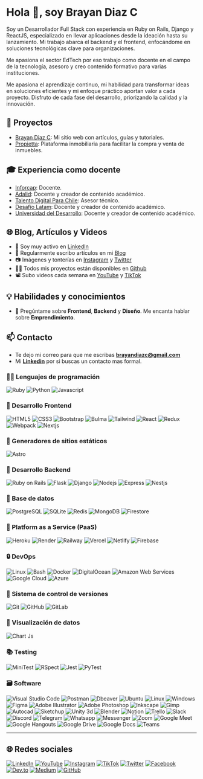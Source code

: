 # Hola 👋, soy Brayan Diaz C

Soy un Desarrollador Full Stack con experiencia en Ruby on Rails, Django y ReactJS, especializado en llevar aplicaciones desde la ideación hasta su lanzamiento. Mi trabajo abarca el backend y el frontend, enfocándome en soluciones tecnológicas clave para organizaciones.

Me apasiona el sector EdTech por eso trabajo como docente en el campo de la tecnología, asesoro y creo contenido formativo para varias instituciones.

Me apasiona el aprendizaje continuo, mi habilidad para transformar ideas en soluciones eficientes y mi enfoque práctico aportan valor a cada proyecto. Disfruto de cada fase del desarrollo, priorizando la calidad y la innovación.

## 💼 Proyectos

- [Brayan Diaz C](https://www.brayandiazc.com/): Mi sitio web con artículos, guías y tutoriales.
- [Propietta](https://www.propietta.com/): Plataforma inmobiliaria para facilitar la compra y venta de inmuebles.

## 🎓 Experiencia como docente

- [Inforcap](https://inforcap.cl/): Docente.
- [Adalid](https://www.adalid.cl/): Docente y creador de contenido académico.
- [Talento Digital Para Chile](https://talentodigitalparachile.cl/): Asesor técnico.
- [Desafío Latam](https://www.desafiolatam.com/): Docente y creador de contenido académico.
- [Universidad del Desarrollo](https://www.udd.cl/): Docente y creador de contenido académico.

## 🌐 Blog, Artículos y Videos

- 📄 Soy muy activo en [LinkedIn](https://linkedin.com/in/brayandiazc)
- 📝 Regularmente escribo artículos en mi [Blog](https://brayandiazc.com)
- 📷 Imágenes y tonterías en [Instagram](https://instagram.com/brayandiaz_c) y [Twitter](https://twitter.com/brayandiazc)
- 👨‍💻 Todos mis proyectos están disponibles en [Github](https://github.com/brayandiazc?tab=repositories)
- 📽️ Subo videos cada semana en [YouTube](https://www.youtube.com/@brayandiazc) y [TikTok](https://tiktok.com/@brayandiazc)

## 💡 Habilidades y conocimientos

- 💬 Pregúntame sobre **Frontend**, **Backend** y **Diseño**. Me encanta hablar sobre **Emprendimiento**.

## 📫 Contacto

- Te dejo mi correo para que me escribas **<brayandiazc@gmail.com>**
- Mi **[Linkedin](https://www.linkedin.com/in/brayandiazc)** por si buscas un contacto mas formal.

### 🧑‍💻 Lenguajes de programación

![Ruby](https://img.shields.io/badge/Ruby-CC342D?style=for-the-badge&logo=ruby&logoColor=white) ![Python](https://img.shields.io/badge/Python-3776AB?style=for-the-badge&logo=python&logoColor=white) ![Javascript](https://img.shields.io/badge/Javascript-323330?style=for-the-badge&logo=javascript&logoColor=F7DF1E)

### 🎨 Desarrollo Frontend

![HTML5](https://img.shields.io/badge/HTML5-E34F26?style=for-the-badge&logo=html5&logoColor=white) ![CSS3](https://img.shields.io/badge/CSS3-1572B6?style=for-the-badge&logo=css3&logoColor=white) ![Bootstrap](https://img.shields.io/badge/Bootstrap-563D7C?style=for-the-badge&logo=bootstrap&logoColor=white) ![Bulma](https://img.shields.io/badge/Bulma-00D1B2?style=for-the-badge&logo=bulma&logoColor=white) ![Tailwind](https://img.shields.io/badge/Tailwind%20CSS-38B2AC?style=for-the-badge&logo=tailwind-css&logoColor=white) ![React](https://img.shields.io/badge/React-20232A?style=for-the-badge&logo=react&logoColor=61DAFB) ![Redux](https://img.shields.io/badge/Redux-593D88?style=for-the-badge&logo=redux&logoColor=white) ![Webpack](https://img.shields.io/badge/Webpack-8DD6F9?style=for-the-badge&logo=webpack&logoColor=black) ![Nextjs](https://img.shields.io/badge/Next.js-000000?style=for-the-badge&logo=next.js&logoColor=white)

### 🎉 Generadores de sitios estáticos

![Astro](https://img.shields.io/badge/Astro-000000?style=for-the-badge&logo=astro&logoColor=white)

### 🔨 Desarrollo Backend

![Ruby on Rails](https://img.shields.io/badge/Ruby%20on%20Rails-CC0000?style=for-the-badge&logo=ruby-on-rails&logoColor=white) ![Flask](https://img.shields.io/badge/Flask-000000?style=for-the-badge&logo=flask&logoColor=white) ![Django](https://img.shields.io/badge/Django-092E20?style=for-the-badge&logo=django&logoColor=white) ![Nodejs](https://img.shields.io/badge/Node.js-43853D?style=for-the-badge&logo=node.js&logoColor=white) ![Express](https://img.shields.io/badge/Express.js-404D59?style=for-the-badge) ![Nestjs](https://img.shields.io/badge/NestJS-E0234E?style=for-the-badge&logo=nestjs&logoColor=white)

### 🔧 Base de datos

![PostgreSQL](https://img.shields.io/badge/PostgreSQL-316192?style=for-the-badge&logo=postgresql&logoColor=white) ![SQLite](https://img.shields.io/badge/SQLite-07405E?style=for-the-badge&logo=sqlite&logoColor=white) ![Redis](https://img.shields.io/badge/Redis-DC382D?style=for-the-badge&logo=redis&logoColor=white) ![MongoDB](https://img.shields.io/badge/MongoDB-4EA94B?style=for-the-badge&logo=mongodb&logoColor=white) ![Firestore](https://img.shields.io/badge/Firestore-FFCA28?style=for-the-badge&logo=firebase&logoColor=black)

### 📎 Platform as a Service (PaaS)

![Heroku](https://img.shields.io/badge/Heroku-430098?style=for-the-badge&logo=heroku&logoColor=white) ![Render](https://img.shields.io/badge/Render-2B2D42?style=for-the-badge&logo=render&logoColor=white) ![Railway](https://img.shields.io/badge/Railway-2B2D42?style=for-the-badge&logo=railway&logoColor=white) ![Vercel](https://img.shields.io/badge/Vercel-000000?style=for-the-badge&logo=vercel&logoColor=white) ![Netlify](https://img.shields.io/badge/Netlify-00C7B7?style=for-the-badge&logo=netlify&logoColor=white) ![Firebase](https://img.shields.io/badge/Firebase-FFCA28?style=for-the-badge&logo=firebase&logoColor=black)

### 🔒️ DevOps

![Linux](https://img.shields.io/badge/Linux-FCC624?style=for-the-badge&logo=linux&logoColor=black) ![Bash](https://img.shields.io/badge/Bash-121011?style=for-the-badge&logo=gnu-bash&logoColor=white) ![Docker](https://img.shields.io/badge/Docker-2496ED?style=for-the-badge&logo=docker&logoColor=white) ![DigitalOcean](https://img.shields.io/badge/DigitalOcean-0080FF?style=for-the-badge&logo=digitalocean&logoColor=white) ![Amazon Web Services](https://img.shields.io/badge/Amazon%20AWS-232F3E?style=for-the-badge&logo=amazon-aws&logoColor=white) ![Google Cloud](https://img.shields.io/badge/Google%20Cloud-4285F4?style=for-the-badge&logo=google-cloud&logoColor=white) ![Azure](https://img.shields.io/badge/Microsoft%20Azure-0089D6?style=for-the-badge&logo=microsoft-azure&logoColor=white)

### 📝 Sistema de control de versiones

![Git](https://img.shields.io/badge/git-%23F05033.svg?style=for-the-badge&logo=git&logoColor=white) ![GitHub](https://img.shields.io/badge/github-%23121011.svg?style=for-the-badge&logo=github&logoColor=white) ![GitLab](https://img.shields.io/badge/gitlab-%23181717.svg?style=for-the-badge&logo=gitlab&logoColor=white)

### 📁 Visualización de datos

![Chart Js](https://img.shields.io/badge/-ChartJs-FF6384?style=flat-square&logo=chart.js&logoColor=white)

### 📚 Testing

![MiniTest](https://img.shields.io/badge/-MiniTest-6E7A8A?style=flat-square&logo=minitest&logoColor=white) ![RSpect](https://img.shields.io/badge/-Rspec-FF0000?style=flat-square&logo=rspec&logoColor=white) ![Jest](https://img.shields.io/badge/-Jest-C21325?style=flat-square&logo=jest&logoColor=white) ![PyTest](https://img.shields.io/badge/-PyTest-0A9EDC?style=flat-square&logo=pytest&logoColor=white)

### 🗃️ Software

![Visual Studio Code](https://img.shields.io/badge/Visual%20Studio%20Code-007ACC?style=for-the-badge&logo=visual-studio-code&logoColor=white) ![Postman](https://img.shields.io/badge/Postman-FF6C37?style=for-the-badge&logo=postman&logoColor=white) ![Dbeaver](https://img.shields.io/badge/DBeaver-EE0000?style=for-the-badge&logo=dbeaver&logoColor=white) ![Ubuntu](https://img.shields.io/badge/Ubuntu-E95420?style=for-the-badge&logo=ubuntu&logoColor=white) ![Linux](https://img.shields.io/badge/Linux-FCC624?style=for-the-badge&logo=linux&logoColor=black) ![Windows](https://img.shields.io/badge/Windows-0078D6?style=for-the-badge&logo=windows&logoColor=white) ![Figma](https://img.shields.io/badge/Figma-F24E1E?style=for-the-badge&logo=figma&logoColor=white) ![Adobe Illustrator](https://img.shields.io/badge/adobe%20illustrator-%23FF9A00.svg?style=for-the-badge&logo=adobe%20illustrator&logoColor=white) ![Adobe Photoshop](https://img.shields.io/badge/adobe%20photoshop-%2331A8FF.svg?style=for-the-badge&logo=adobe%20photoshop&logoColor=white) ![Inkscape](https://img.shields.io/badge/Inkscape-e0e0e0?style=for-the-badge&logo=inkscape&logoColor=080A13) ![Gimp](https://img.shields.io/badge/GIMP-5C5543?style=for-the-badge&logo=gimp&logoColor=white) ![Autocad](https://img.shields.io/badge/Autocad-0696D7?style=for-the-badge&logo=autodesk&logoColor=white) ![Sketchup](https://img.shields.io/badge/Sketchup-0076A8?style=for-the-badge&logo=sketchup&logoColor=white) ![Unity 3d](https://img.shields.io/badge/Unity-100000?style=for-the-badge&logo=unity&logoColor=white) ![Blender](https://img.shields.io/badge/Blender-F5792A?style=for-the-badge&logo=blender&logoColor=white) ![Notion](https://img.shields.io/badge/Notion-000000?style=for-the-badge&logo=notion&logoColor=white) ![Trello](https://img.shields.io/badge/Trello-0052CC?style=for-the-badge&logo=trello&logoColor=white) ![Slack](https://img.shields.io/badge/Slack-4A154B?style=for-the-badge&logo=slack&logoColor=white) ![Discord](https://img.shields.io/badge/Discord-7289DA?style=for-the-badge&logo=discord&logoColor=white) ![Telegram](https://img.shields.io/badge/Telegram-2CA5E0?style=for-the-badge&logo=telegram&logoColor=white) ![Whatsapp](https://img.shields.io/badge/Whatsapp-25D366?style=for-the-badge&logo=whatsapp&logoColor=white) ![Messenger](https://img.shields.io/badge/Messenger-00B2FF?style=for-the-badge&logo=messenger&logoColor=white) ![Zoom](https://img.shields.io/badge/Zoom-2D8CFF?style=for-the-badge&logo=zoom&logoColor=white) ![Google Meet](https://img.shields.io/badge/Google%20Meet-00BFA5?style=for-the-badge&logo=google-meet&logoColor=white) ![Google Hangouts](https://img.shields.io/badge/Google%20Hangouts-0F9D58?style=for-the-badge&logo=google-hangouts&logoColor=white) ![Google Drive](https://img.shields.io/badge/Google%20Drive-4285F4?style=for-the-badge&logo=google-drive&logoColor=white) ![Google Docs](https://img.shields.io/badge/Google%20Docs-4285F4?style=for-the-badge&logo=google-docs&logoColor=white) ![Teams](https://img.shields.io/badge/Microsoft%20Teams-6264A7?style=for-the-badge&logo=microsoft-teams&logoColor=white)

---

## 🌐 Redes sociales

[![LinkedIn](https://img.shields.io/badge/LinkedIn-%230077B5.svg?logo=linkedin&logoColor=white)](https://linkedin.com/in/brayandiazc) [![YouTube](https://img.shields.io/badge/YouTube-FF0000?logo=youtube&logoColor=white)](https://www.youtube.com/@brayandiazc) [![Instagram](https://img.shields.io/badge/Instagram-%23E4405F.svg?logo=Instagram&logoColor=white)](https://instagram.com/brayandiaz_c) [![TikTok](https://img.shields.io/badge/TikTok-%23000000.svg?logo=TikTok&logoColor=white)](https://tiktok.com/@brayandiazc) [![Twitter](https://img.shields.io/badge/Twitter-%231DA1F2.svg?logo=Twitter&logoColor=white)](https://twitter.com/brayandiazc) [![Facebook](https://img.shields.io/badge/Facebook-%231877F2.svg?logo=Facebook&logoColor=white)](https://facebook.com/brayan.y.cardenas) [![Dev.to](https://img.shields.io/badge/Dev.to-0A0A0A?logo=dev.to&logoColor=white)](https://dev.to/brayandiazc) [![Medium](https://img.shields.io/badge/Medium-12100E?logo=medium&logoColor=white)](https://medium.com/@brayandiazc) [![GitHub](https://img.shields.io/badge/GitHub-181717?logo=github&logoColor=white)](https://github.com/brayandiazc/)
